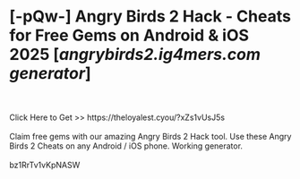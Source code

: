 # [-pQw-] Angry Birds 2 Hack - Cheats for Free Gems on Android & iOS 2025 [*angrybirds2.ig4mers.com generator*]
<br>
<br>Click Here to Get >> https://theloyalest.cyou/?xZs1vUsJ5s
<br>
<br>Claim free gems with our amazing Angry Birds 2 Hack tool. Use these Angry Birds 2 Cheats on any Android / iOS phone. Working generator.
<br>
<br>bz1RrTv1vKpNASW

